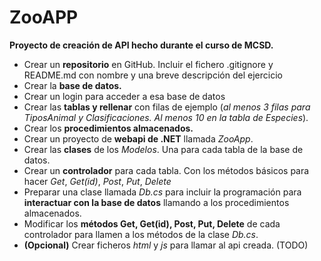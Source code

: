 # ZooAPP
**Proyecto de creación de API  hecho durante el curso de MCSD.**

* Crear un **repositorio** en GitHub. Incluir el fichero .gitignore y README.md con nombre y una breve descripción del ejercicio
* Crear la **base de datos.**
* Crear un login para acceder a esa base de datos
* Crear las **tablas y rellenar** con filas de ejemplo (*al menos 3 filas para TiposAnimal y Clasificaciones. Al menos 10 en la tabla de Especies*).
* Crear los **procedimientos almacenados.**
* Crear un proyecto de **webapi de .NET** llamada *ZooApp*.
* Crear las **clases** de los *Modelos*. Una para cada tabla de la base de datos.
* Crear un **controlador** para cada tabla. Con los métodos básicos para hacer *Get*, *Get(id)*, *Post*, *Put*, *Delete*
* Preparar una clase llamada *Db.cs* para incluir la programación para **interactuar con la base de datos** llamando a los procedimientos almacenados.
* Modificar los **métodos Get, Get(id), Post, Put, Delete** de cada controlador para llamen a los métodos de la clase *Db.cs*.
* **(Opcional)** Crear ficheros *html* y *js* para llamar al api creada. (TODO)
